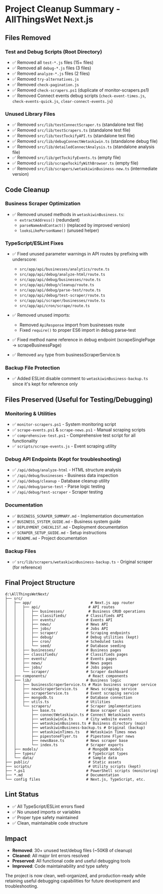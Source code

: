 # Project Cleanup Summary - AllThingsWet Next.js

## Files Removed

### Test and Debug Scripts (Root Directory)
- ✅ Removed all `test-*.js` files (15+ files)
- ✅ Removed all `debug-*.js` files (3 files)
- ✅ Removed `analyze-*.js` files (2 files)
- ✅ Removed `try-alternatives.js`
- ✅ Removed `check-pagination.js`
- ✅ Removed `check-scrapers.ps1` (duplicate of monitor-scrapers.ps1)
- ✅ Removed Connect events debug scripts (`check-event-times.js`, `check-events-quick.js`, `clear-connect-events.js`)

### Unused Library Files
- ✅ Removed `src/lib/testConnectScraper.ts` (standalone test file)
- ✅ Removed `src/lib/testScrapers.ts` (standalone test file)
- ✅ Removed `src/lib/testTockifyAPI.ts` (standalone test file)
- ✅ Removed `src/lib/debugConnectWetaskiwin.ts` (standalone debug file)
- ✅ Removed `src/lib/detailedConnectAnalysis.ts` (standalone analysis file)
- ✅ Removed `src/lib/getTockifyEvents.ts` (empty file)
- ✅ Removed `src/lib/scrapeTockifyWithBrowser.ts` (empty file)
- ✅ Removed `src/lib/scrapers/wetaskiwinBusiness-new.ts` (intermediate version)

## Code Cleanup

### Business Scraper Optimization
- ✅ Removed unused methods in `wetaskiwinBusiness.ts`:
  - `extractAddress()` (redundant)
  - `parseNameAndContact()` (replaced by improved version)
  - `looksLikePersonName()` (unused helper)

### TypeScript/ESLint Fixes
- ✅ Fixed unused parameter warnings in API routes by prefixing with underscore:
  - `src/app/api/businesses/analytics/route.ts`
  - `src/app/api/debug/analyze-html/route.ts`
  - `src/app/api/debug/businesses/route.ts`
  - `src/app/api/debug/cleanup/route.ts`
  - `src/app/api/debug/parse-test/route.ts`
  - `src/app/api/debug/test-scraper/route.ts`
  - `src/app/api/scraper/businesses/route.ts`
  - `src/app/api/cron/scrape/route.ts`

- ✅ Removed unused imports:
  - Removed `ApiResponse` import from businesses route
  - Fixed `require()` to proper ES6 import in debug parse-test

- ✅ Fixed method name reference in debug endpoint (scrapeSinglePage → scrapeBusinessPage)

- ✅ Removed `any` type from businessScraperService.ts

### Backup File Protection
- ✅ Added ESLint disable comment to `wetaskiwinBusiness-backup.ts` since it's kept for reference only

## Files Preserved (Useful for Testing/Debugging)

### Monitoring & Utilities
- ✅ `monitor-scrapers.ps1` - System monitoring script
- ✅ `scrape-events.ps1` & `scrape-news.ps1` - Manual scraping scripts
- ✅ `comprehensive-test.ps1` - Comprehensive test script for all functionality
- ✅ `scripts/scrape-events.js` - Event scraping utility

### Debug API Endpoints (Kept for troubleshooting)
- ✅ `/api/debug/analyze-html` - HTML structure analysis
- ✅ `/api/debug/businesses` - Business data inspection
- ✅ `/api/debug/cleanup` - Database cleanup utility
- ✅ `/api/debug/parse-test` - Parse logic testing
- ✅ `/api/debug/test-scraper` - Scraper testing

### Documentation
- ✅ `BUSINESS_SCRAPER_SUMMARY.md` - Implementation documentation
- ✅ `BUSINESS_SYSTEM_GUIDE.md` - Business system guide
- ✅ `DEPLOYMENT_CHECKLIST.md` - Deployment documentation
- ✅ `SCRAPER_SETUP_GUIDE.md` - Setup instructions
- ✅ `README.md` - Project documentation

### Backup Files
- ✅ `src/lib/scrapers/wetaskiwinBusiness-backup.ts` - Original scraper (for reference)

## Final Project Structure

```
d:\AllThingsWetNext/
├── src/
│   ├── app/                           # Next.js app router
│   │   ├── api/                      # API routes
│   │   │   ├── businesses/           # Business CRUD operations
│   │   │   ├── classifieds/         # Classifieds API
│   │   │   ├── events/              # Events API
│   │   │   ├── news/                # News API
│   │   │   ├── jobs/                # Jobs API
│   │   │   ├── scraper/             # Scraping endpoints
│   │   │   ├── debug/               # Debug utilities (kept)
│   │   │   ├── cron/                # Scheduled tasks
│   │   │   └── seed/                # Database seeding
│   │   ├── businesses/              # Business pages
│   │   ├── classifieds/             # Classifieds pages
│   │   ├── events/                  # Events pages
│   │   ├── news/                    # News pages
│   │   ├── jobs/                    # Jobs pages
│   │   └── scraper/                 # Scraper dashboard
│   ├── components/                   # React components
│   ├── lib/                         # Business logic
│   │   ├── businessScraperService.ts # Main business scraper service
│   │   ├── newsScraperService.ts    # News scraping service
│   │   ├── scraperService.ts        # Event scraping service
│   │   ├── mongodb.ts               # Database connection
│   │   ├── utils.ts                 # Utilities
│   │   └── scrapers/                # Scraper implementations
│   │       ├── base.ts              # Base scraper class
│   │       ├── connectWetaskiwin.ts # Connect Wetaskiwin events
│   │       ├── wetaskiwinCa.ts      # City website events
│   │       ├── wetaskiwinBusiness.ts # Business directory (main)
│   │       ├── wetaskiwinBusiness-backup.ts # Original (backup)
│   │       ├── wetaskiwinTimes.ts   # Wetaskiwin Times news
│   │       ├── pipestoneFlyer.ts    # Pipestone Flyer news
│   │       ├── newsBase.ts          # News scraper base
│   │       └── index.ts             # Scraper exports
│   ├── models/                       # MongoDB models
│   ├── types/                        # TypeScript types
│   └── data/                         # Sample data
├── public/                           # Static assets
├── scripts/                          # Utility scripts (kept)
├── *.ps1                            # PowerShell scripts (monitoring)
├── *.md                             # Documentation
└── config files                     # Next.js, TypeScript, etc.
```

## Lint Status
- ✅ All TypeScript/ESLint errors fixed
- ✅ No unused imports or variables
- ✅ Proper type safety maintained
- ✅ Clean, maintainable code structure

## Impact
- **Removed**: 30+ unused test/debug files (~50KB of cleanup)
- **Cleaned**: All major lint errors resolved
- **Preserved**: All functional code and useful debugging tools
- **Improved**: Code maintainability and type safety

The project is now clean, well-organized, and production-ready while retaining useful debugging capabilities for future development and troubleshooting.
